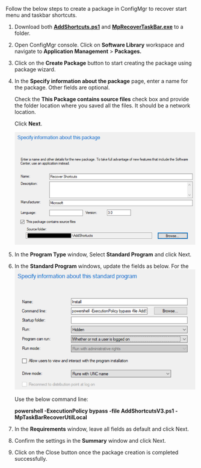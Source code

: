 Follow the below steps to create a package in ConfigMgr to recover start menu and taskbar shortcuts.

1.  Download both [**AddShortcuts.ps1**](https://github.com/microsoft/MDE-PowerBI-Templates/blob/master/ASR_scripts/AddShortcuts.ps1) and [**MpRecoverTaskBar.exe**](https://aka.ms/ASRTaskBarRepairTool) to a folder.
2.  Open ConfigMgr console. Click on **Software Library** workspace and navigate to **Application Management** \> **Packages.**
3.  Click on the **Create Package** button to start creating the package using package wizard.
4.  In the **Specify information about the package** page, enter a name for the package. Other fields are optional.

    Check the **This Package contains source files** check box and provide the folder location where you saved all the files. It should be a network location.

    Click **Next**.

    ![Graphical user interface, text, application, email Description automatically generated](Images/ASRFPRecovery_with_SCCM01.png)

5.  In the **Program Type** window, Select **Standard Program** and click Next.
6.  In the **Standard Program** windows, update the fields as below. For the ![Graphical user interface, text, application, email Description automatically generated](Images/ASRFPRecovery_with_SCCM02.png)

    Use the below command line:

    **powershell -ExecutionPolicy bypass -file AddShortcutsV3.ps1 -MpTaskBarRecoverUtilLocal**

7.  In the **Requirements** window, leave all fields as default and click Next.
8.  Confirm the settings in the **Summary** window and click Next.
9.  Click on the Close button once the package creation is completed successfully.
